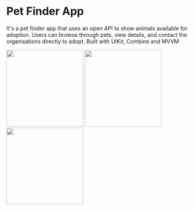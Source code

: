 # Pet Finder App

It's a pet finder app that uses an open API to show animals available for adoption.
Users can browse through pets, view details, and contact the organisations directly to adopt.
Built with UIKit, Combine and MVVM 

  
<img src="https://github.com/user-attachments/assets/e5e9e48b-fbca-4471-a811-1fcd5ff7030a" width="200"> <img src="https://github.com/user-attachments/assets/4dce588b-ac4c-4a9c-9e4c-9ccb623826c7" width="200"> <img src="https://github.com/user-attachments/assets/33446dfa-c2f6-478f-812a-1db4c05af7b1" width="200">
